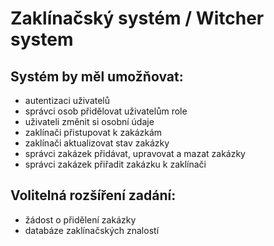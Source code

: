# Zaklínačský systém / Witcher system

## Systém by měl umožňovat:
- autentizaci uživatelů
- správci osob přidělovat uživatelům role
- uživateli změnit si osobní údaje
- zaklínači přistupovat k zakázkám
- zaklínači aktualizovat stav zakázky
- správci zakázek přidávat, upravovat a mazat zakázky
- správci zakázek přiřadit zakázku k zaklínači

## Volitelná rozšíření zadání:
- žádost o přidělení zakázky
- databáze zaklínačských znalostí
